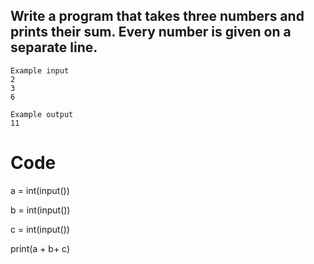 ## Write a program that takes three numbers and prints their sum. Every number is given on a separate line.

```
Example input
2
3
6

Example output
11

```
# Code

a = int(input())

b = int(input())

c = int(input())

print(a + b+ c)
